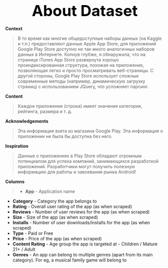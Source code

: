 # <font size="+4" color=black ><b> <center>About Dataset</center></b></font>






**Context**
>В то время как многие общедоступные наборы данных (на Kaggle и т.п.) предоставляют данные Apple App Store, для приложений Google Play Store доступно не так много аналогичных наборов данных в Интернете. Копнув глубже, я обнаружила, что на странице iTunes App Store развернута хорошо проиндексированная структура, похожая на приложение, позволяющая легко и просто просматривать веб-страницы. С другой стороны, Google Play Store использует сложные современные методы (например, динамическую загрузку страниц) с использованием JQuery, что усложняет парсинг.

**Content**
>Каждое приложение (строка) имеет значения категории, рейтинга, размера и т. д.

**Acknowledgements**
>Эта информация взята из магазина Google Play. Эта информация о приложении не была бы доступна без него.

**Inspiration**
>Данные о приложениях в Play Store обладают огромным потенциалом для успеха компаний, занимающихся разработкой приложений. Разработчики могут получить полезную информацию для работы и завоевания рынка Android!

**Columns**

>* **App** - Application name
* **Category** - Category the app belongs to
* **Rating** - Overall user rating of the app (as when scraped)
* **Reviews** - Number of user reviews for the app (as when scraped)
* **Size** - Size of the app (as when scraped)
* **Installs** - Number of user downloads/installs for the app (as when scraped)
* **Type** - Paid or Free
* **Price** - Price of the app (as when scraped)
* **Content Rating** - Age group the app is targeted at - Children / Mature 21+ / Adult
* **Genres** - An app can belong to multiple genres (apart from its main category). For eg, a musical family game will belong to
